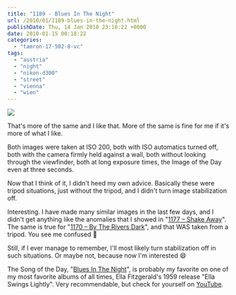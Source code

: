 ```yaml
---
title: "1189 - Blues In The Night"
url: /2010/01/1189-blues-in-the-night.html
publishDate: Thu, 14 Jan 2010 23:18:22 +0000
date: 2010-01-15 00:18:22
categories: 
  - "tamron-17-502-8-vc"
tags: 
  - "austria"
  - "night"
  - "nikon-d300"
  - "street"
  - "vienna"
  - "wien"
---
```

<a target="_blank" href="https://d25zfm9zpd7gm5.cloudfront.net/1200x1200/2010/20100114_175214_ps.jpg"><img src="https://d25zfm9zpd7gm5.cloudfront.net/0600x0600/2010/20100114_175214_ps.jpg" /></a>

That's more of the same and I like that. More of the same is fine for me if it's more of what I like. 

Both images were taken at ISO 200, both with ISO automatics turned off, both with the camera firmly held against a wall, both without looking through the viewfinder, both at long exposure times, the Image of the Day even at three seconds.

<a target="_blank" href="https://d25zfm9zpd7gm5.cloudfront.net/1200x1200/2010/20100114_172003_ps.jpg"><img style="margin: 0pt 10px 0pt 0px; float: left;" src="https://d25zfm9zpd7gm5.cloudfront.net/0150x0150/2010/20100114_172003_ps.jpg" alt="" border="0" /></a> Now that I think of it, I didn't heed my own advice. Basically these were tripod situations, just without the tripod, and I didn't turn image stabilization off.

Interesting. I have made many similar images in the last few days, and I didn't get anything like the anomalies that I showed in "<a target="_blank" href="/2010/01/1177-shake-away.html">1177 – Shake Away</a>". The same is true for "<a target="_blank" href="/2009/12/1170-by-the-rivers-dark.html">1170 – By The Rivers Dark</a>", and that WAS taken from a tripod. You see me confused 🙂

Still, if I ever manage to remember, I'll most likely turn stabilization off in such situations. Or maybe not, because now I'm interested 😄

 The Song of the Day, "<a target="_blank" href="http://www.lyricsmode.com/lyrics/e/ella_fitzgerald/blues_in_the_night.html">Blues In The Night</a>", is probably my favorite on one of my most favorite albums of all times, Ella Fitzgerald's 1959 release "Ella Swings Lightly". Very recommendable, but check for yourself on <a target="_blank" href="http://www.youtube.com/watch?v=T-aWKCNkhC4">YouTube</a>.
